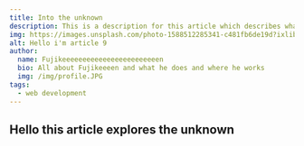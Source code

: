 ```yaml
---
title: Into the unknown
description: This is a description for this article which describes what it is about
img: https://images.unsplash.com/photo-1588512285341-c481fb6de19d?ixlib=rb-1.2.1&ixid=eyJhcHBfaWQiOjEyMDd9&auto=format&fit=crop&w=1406&q=80
alt: Hello i'm article 9
author: 
  name: Fujikeeeeeeeeeeeeeeeeeeeeeeeen
  bio: All about Fujikeeeen and what he does and where he works
  img: /img/profile.JPG
tags: 
  - web development
---
```

## Hello this article explores the unknown

